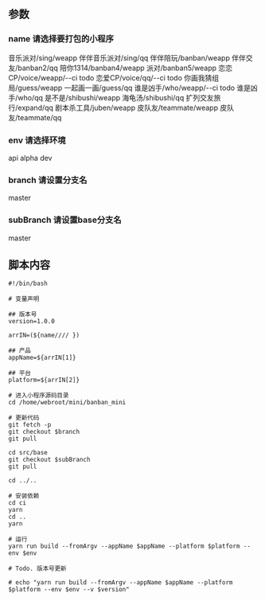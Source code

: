 ## 参数

### name 请选择要打包的小程序

音乐派对/sing/weapp
伴伴音乐派对/sing/qq
伴伴陪玩/banban/weapp
伴伴交友/banban2/qq
陪你1314/banban4/weapp
派对/banban5/weapp
恋恋CP/voice/weapp/--ci todo
恋爱CP/voice/qq/--ci todo
你画我猜组局/guess/weapp
一起画一画/guess/qq
谁是凶手/who/weapp/--ci todo
谁是凶手/who/qq
是不是/shibushi/weapp
海龟汤/shibushi/qq
扩列交友旅行/expand/qq
剧本杀工具/juben/weapp
皮队友/teammate/weapp
皮队友/teammate/qq

### env 请选择环境

api
alpha
dev

### branch 请设置分支名

master

### subBranch 请设置base分支名

master

## 脚本内容

```shell
#!/bin/bash

# 变量声明

## 版本号
version=1.0.0

arrIN=(${name//// })

## 产品
appName=${arrIN[1]}

## 平台
platform=${arrIN[2]}

# 进入小程序源码目录
cd /home/webroot/mini/banban_mini

# 更新代码
git fetch -p
git checkout $branch
git pull

cd src/base
git checkout $subBranch
git pull

cd ../..

# 安装依赖
cd ci
yarn
cd ..
yarn

# 运行
yarn run build --fromArgv --appName $appName --platform $platform --env $env

# Todo. 版本号更新

# echo "yarn run build --fromArgv --appName $appName --platform $platform --env $env --v $version"
```
